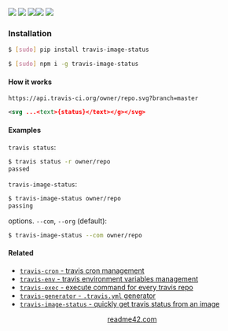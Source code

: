 <!--
https://readme42.com
-->



[![](https://img.shields.io/badge/OS-Unix-blue.svg?longCache=True)]()
[![](https://img.shields.io/pypi/v/travis-image-status.svg?maxAge=3600)](https://pypi.org/project/travis-image-status/)
[![](https://img.shields.io/npm/v/travis-image-status.svg?maxAge=3600)](https://www.npmjs.com/package/travis-image-status)[![](https://img.shields.io/badge/License-Unlicense-blue.svg?longCache=True)](https://unlicense.org/)
[![](https://github.com/andrewp-as-is/travis-image-status/workflows/tests42/badge.svg)](https://github.com/andrewp-as-is/travis-image-status/actions)

### Installation
```bash
$ [sudo] pip install travis-image-status
```

```bash
$ [sudo] npm i -g travis-image-status
```

#### How it works
`https://api.travis-ci.org/owner/repo.svg?branch=master`

```xml
<svg ...<text>{status}</text></g></svg>
```

#### Examples
`travis status`:
```bash
$ travis status -r owner/repo
passed
```

`travis-image-status`:
```bash
$ travis-image-status owner/repo
passing
```


options. `--com`, `--org` (default):
```bash
$ travis-image-status --com owner/repo
```

#### Related
+   [`travis-cron` - travis cron management](https://pypi.org/project/travis-cron/)
+   [`travis-env` - travis environment variables management](https://pypi.org/project/travis-env/)
+   [`travis-exec` - execute command for every travis repo](https://pypi.org/project/travis-exec/)
+   [`travis-generator` - `.travis.yml` generator](https://pypi.org/project/travis-generator/)
+   [`travis-image-status` - quickly get travis status from an image](https://pypi.org/project/travis-image-status/)

<p align="center">
    <a href="https://readme42.com/">readme42.com</a>
</p>
